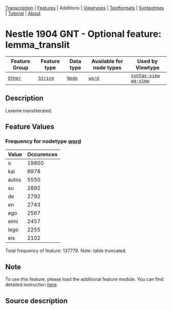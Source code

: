 <a name="start"></a>
<div class="hidden-content"><a href="../transcription.md">Transcription</a> | <a href="../features/README.md#start">Features</a> | Additions | <a href="../viewtypes.md#start">Viewtypes</a> | <a href="../textformats.md#start">Textformats</a> |  <a href="../syntaxtrees.md#start">Syntaxtrees</a> | <a href="../tutorial/README.md#start">Tutorial</a>  | <a href="../about.md#start">About</a></div>

# Nestle 1904 GNT - Optional feature: lemma_translit

Feature Group | Feature type |Data type |Available for node types | Used by Viewtype 
---|---|---|---|---
[`Other`](featuresbyfeaturegroup.md#other)|[`String`](featuresbydatatype.md#string)|[`Node`](featuresbynodetype.md#node)| [`word`](featuresbynodetype.md#word) |[`syntax-view`](../syntax-view.md#start) [`wg-view`](../wg-view.md#start) 

## Description
Lexeme transliterated.
## Feature Values
### Frequency for nodetype [word](featuresbynodetype.md#word)

Value|Occurences
---|---
o|19800
kai|8978
autos|5550
su|2892
de|2792
en|2743
ego|2567
eimi|2457
lego|2255
eis|2102

Total frequency of feature: 137779. Note: table truncated.

## Note

To use this feature, please load the additional feature module. You can find detailed instruction [here](README.md#adding-the-features).

## Source description
 